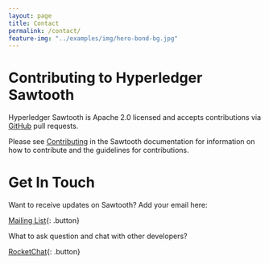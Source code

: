 ```yaml
---
layout: page
title: Contact
permalink: /contact/
feature-img: "../examples/img/hero-bond-bg.jpg"
---
```


# Contributing to Hyperledger Sawtooth

Hyperledger Sawtooth is Apache 2.0 licensed and accepts contributions via
[GitHub](https://github.com/hyperledger/sawtooth-core) pull requests.

Please see
[Contributing](https://sawtooth.hyperledger.org/docs/core/releases/latest/community/contributing.html)
in the Sawtooth documentation for information on how to contribute and the guidelines for contributions.

# Get In Touch

Want to receive updates on Sawtooth? Add your email here:

[Mailing List](https://lists.hyperledger.org/mailman/listinfo/hyperledger-stl "Hyperledger Sawtooth Mailing List"){: .button}

What to ask question and chat with other developers?

[RocketChat](https://chat.hyperledger.org/channel/sawtooth "RocketChat"){: .button}
